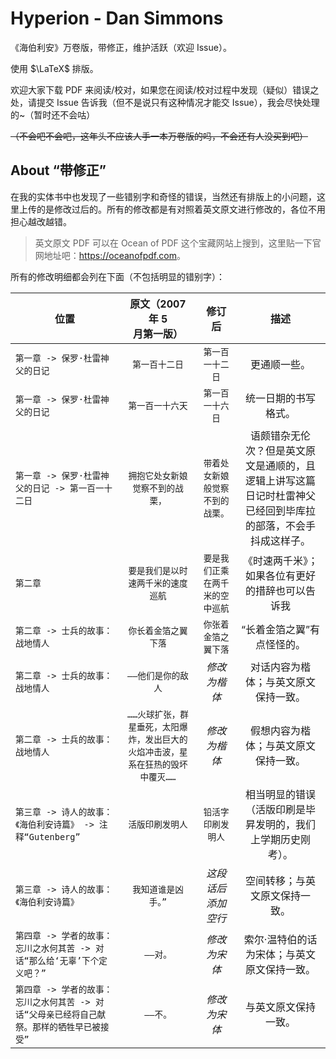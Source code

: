 # Hyperion - Dan Simmons

《海伯利安》万卷版，带修正，维护活跃（欢迎 $\mathrm{Issue}$）。

使用 $\LaTeX$ 排版。

欢迎大家下载 $\mathrm{PDF}$ 来阅读/校对，如果您在阅读/校对过程中发现（疑似）错误之处，请提交 $\mathrm{Issue}$ 告诉我（但不是说只有这种情况才能交 $\mathrm{Issue}$），我会尽快处理的~（暂时还不会咕）

~~（不会吧不会吧，这年头不应该人手一本万卷版的吗，不会还有人没买到吧）~~

## About “带修正”

在我的实体书中也发现了一些错别字和奇怪的错误，当然还有排版上的小问题，这里上传的是修改过后的。所有的修改都是有对照着英文原文进行修改的，各位不用担心越改越错。

> 英文原文 PDF 可以在 Ocean of PDF 这个宝藏网站上搜到，这里贴一下官网地址吧：<https://oceanofpdf.com>。

所有的修改明细都会列在下面（不包括明显的错别字）：

|                                            位置                                            |                          原文（$2007$ 年 $5$ 月第一版）                          |              修订后              |                                                     描述                                                     |
| ------------------------------------------------------------------------------------------ |:--------------------------------------------------------------------------------:|:--------------------------------:|:------------------------------------------------------------------------------------------------------------:|
|                              `第一章 -> 保罗·杜雷神父的日记`                               |                                  `第一百十二日`                                  |         `第一百一十二日`         |                                                 更通顺一些。                                                 |
|                              `第一章 -> 保罗·杜雷神父的日记`                               |                                 `第一百一十六天`                                 |         `第一百一十六日`         |                                             统一日期的书写格式。                                             |
|                     `第一章 -> 保罗·杜雷神父的日记 -> 第一百一十二日`                      |                         `拥抱它处女新娘觉察不到的战栗，`                         | `带着处女新娘般觉察不到的战栗。` | 语颇错杂无伦次？但是英文原文是通顺的，且逻辑上讲写这篇日记时杜雷神父已经回到毕库拉的部落，不会手抖成这样子。 |
|                                          `第二章`                                          |                        `要是我们是以时速两千米的速度巡航`                        | `要是我们正乘在两千米的空中巡航` |                               《时速两千米》；如果各位有更好的措辞也可以告诉我                               |
|                              `第二章 -> 士兵的故事：战地情人`                              |                               `你长着金箔之翼下落`                               |       `你张着金箔之翼下落`       |                                          “长着金箔之翼”有点怪怪的。                                          |
|                              `第二章 -> 士兵的故事：战地情人`                              |                                `——他们是你的敌人`                                |           *修改为楷体*           |                                     对话内容为楷体；与英文原文保持一致。                                     |
|                              `第二章 -> 士兵的故事：战地情人`                              | `……火球扩张，群星垂死，太阳爆炸，发出巨大的火焰冲击波，星系在狂热的毁坏中覆灭……` |           *修改为楷体*           |                                     假想内容为楷体；与英文原文保持一致。                                     |
|                `第三章 -> 诗人的故事：《海伯利安诗篇》 -> 注释“Gutenberg”`                 |                                 `活版印刷发明人`                                 |        `铅活字印刷发明人`        |                         相当明显的错误（活版印刷是毕昇发明的，我们上学期历史刚考）。                         |
|                          `第三章 -> 诗人的故事：《海伯利安诗篇》`                          |                               `我知道谁是凶手。”`                                |        *这段话后添加空行*        |                                        空间转移；与英文原文保持一致。                                        |
|          `第四章 -> 学者的故事：忘川之水何其苦 -> 对话“那么给‘无辜’下个定义吧？”`          |                                     `——对。`                                     |           *修改为宋体*           |                                 索尔·温特伯的话为宋体；与英文原文保持一致。                                  |
| `第四章 -> 学者的故事：忘川之水何其苦 -> 对话“父母亲已经将自己献祭。那样的牺牲早已被接受”` |                                     `——不。`                                     |           *修改为宋体*           |                                             与英文原文保持一致。                                             |
